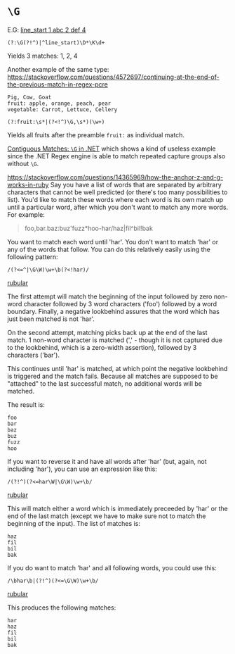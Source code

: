 # `\G`

E.G: [line_start 1 abc 2 def 4](https://stackoverflow.com/questions/51127479/regex-match-all-possibilities)
```
(?:\G(?!^)|^line_start)\D*\K\d+
```
Yields 3 matches: 1, 2, 4

Another example of the same type: https://stackoverflow.com/questions/4572697/continuing-at-the-end-of-the-previous-match-in-regex-pcre
```
Pig, Cow, Goat
fruit: apple, orange, peach, pear
vegetable: Carrot, Lettuce, Cellery
```

```
(?:fruit:\s*|(?<!^)\G,\s*)(\w+)
```

Yields all fruits after the preamble `fruit:` as individual match.

[Contiguous Matches: `\G` in .NET](https://docs.microsoft.com/en-us/dotnet/standard/base-types/anchors-in-regular-expressions#Contiguous)
which shows a kind of useless example since the .NET Regex engine is able to match repeated capture groups also without `\G`.

https://stackoverflow.com/questions/14365969/how-the-anchor-z-and-g-works-in-ruby
Say you have a list of words that are separated by arbitrary characters that cannot be well predicted (or there's too many possibilities to list). You'd like to match these words where each word is its own match up until a particular word, after which you don't want to match any more words. For example:

> foo,bar.baz:buz'fuzz*hoo-har/haz|fil^bil!bak

You want to match each word until 'har'. You don't want to match 'har' or any of the words that follow. You can do this relatively easily using the following pattern:

    /(?<=^|\G\W)\w+\b(?<!har)/

[rubular](http://rubular.com/r/txPGpr8tOn)

The first attempt will match the beginning of the input followed by zero non-word character followed by 3 word characters ('foo') followed by a word boundary. Finally, a negative lookbehind assures that the word which has just been matched is not 'har'.

On the second attempt, matching picks back up at the end of the last match. 1 non-word character is matched (',' - though it is not captured due to the lookbehind, which is a zero-width assertion), followed by 3 characters ('bar').

This continues until 'har' is matched, at which point the negative lookbehind is triggered and the match fails. Because all matches are supposed to be "attached" to the last successful match, no additional words will be matched.

The result is:

    foo
    bar
    baz
    buz
    fuzz
    hoo

If you want to reverse it and have all words after 'har' (but, again, not including 'har'), you can use an expression like this:

    /(?!^)(?<=har\W|\G\W)\w+\b/

[rubular](http://rubular.com/r/khxeACl9EH)

This will match either a word which is immediately preceeded by 'har' or the end of the last match (except we have to make sure not to match the beginning of the input). The list of matches is:

    haz
    fil
    bil
    bak

If you do want to match 'har' and all following words, you could use this:

    /\bhar\b|(?!^)(?<=\G\W)\w+\b/

[rubular](http://rubular.com/r/0sEmSvkXLA)

This produces the following matches:

    har
    haz
    fil
    bil
    bak
